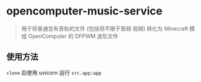 # opencomputer-music-service
> 用于将普通含有音轨的文件 (包括但不限于音频 视频) 转化为 Minecraft 模组 OpenComputer 的 DFPWM 波形文件

## 使用方法
`clone` 后使用 uvicorn 运行 `src.app:app`
